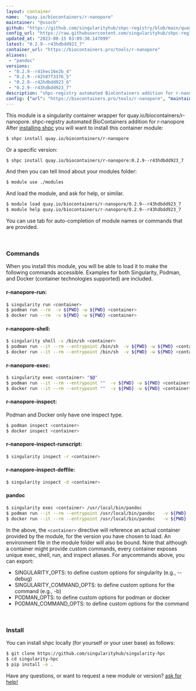 ```yaml
---
layout: container
name:  "quay.io/biocontainers/r-nanopore"
maintainer: "@vsoch"
github: "https://github.com/singularityhub/shpc-registry/blob/main/quay.io/biocontainers/r-nanopore/container.yaml"
config_url: "https://raw.githubusercontent.com/singularityhub/shpc-registry/main/quay.io/biocontainers/r-nanopore/container.yaml"
updated_at: "2023-08-15 03:09:30.147099"
latest: "0.2.9--r43hdbdd923_7"
container_url: "https://biocontainers.pro/tools/r-nanopore"
aliases:
 - "pandoc"
versions:
 - "0.2.9--r41hec16e2b_4"
 - "0.2.9--r42h87f3376_5"
 - "0.2.9--r42hdbdd923_6"
 - "0.2.9--r43hdbdd923_7"
description: "shpc-registry automated BioContainers addition for r-nanopore"
config: {"url": "https://biocontainers.pro/tools/r-nanopore", "maintainer": "@vsoch", "description": "shpc-registry automated BioContainers addition for r-nanopore", "latest": {"0.2.9--r43hdbdd923_7": "sha256:3a86d2807d3685d8a4ac023112936b6772cd075d7932c03d203602ac8d8b8696"}, "tags": {"0.2.9--r41hec16e2b_4": "sha256:0a20e89f63ffa07a5d187168ca622610a3c5eff97d5921b5df93ccb543558d23", "0.2.9--r42h87f3376_5": "sha256:f68cf156a5b5f9ff5c8ebc0e907ee86f8ac9f6917c60e05586dd5796847ed685", "0.2.9--r42hdbdd923_6": "sha256:2d16ab736cf27a19a966871b27d67f5d49ece9724fd12282c3a43370fe01527a", "0.2.9--r43hdbdd923_7": "sha256:3a86d2807d3685d8a4ac023112936b6772cd075d7932c03d203602ac8d8b8696"}, "docker": "quay.io/biocontainers/r-nanopore", "aliases": {"pandoc": "/usr/local/bin/pandoc"}}
---
```


This module is a singularity container wrapper for quay.io/biocontainers/r-nanopore.
shpc-registry automated BioContainers addition for r-nanopore
After [installing shpc](#install) you will want to install this container module:


```bash
$ shpc install quay.io/biocontainers/r-nanopore
```

Or a specific version:

```bash
$ shpc install quay.io/biocontainers/r-nanopore:0.2.9--r43hdbdd923_7
```

And then you can tell lmod about your modules folder:

```bash
$ module use ./modules
```

And load the module, and ask for help, or similar.

```bash
$ module load quay.io/biocontainers/r-nanopore/0.2.9--r43hdbdd923_7
$ module help quay.io/biocontainers/r-nanopore/0.2.9--r43hdbdd923_7
```

You can use tab for auto-completion of module names or commands that are provided.

<br>

### Commands

When you install this module, you will be able to load it to make the following commands accessible.
Examples for both Singularity, Podman, and Docker (container technologies supported) are included.

#### r-nanopore-run:

```bash
$ singularity run <container>
$ podman run --rm  -v ${PWD} -w ${PWD} <container>
$ docker run --rm  -v ${PWD} -w ${PWD} <container>
```

#### r-nanopore-shell:

```bash
$ singularity shell -s /bin/sh <container>
$ podman run --it --rm --entrypoint /bin/sh  -v ${PWD} -w ${PWD} <container>
$ docker run --it --rm --entrypoint /bin/sh  -v ${PWD} -w ${PWD} <container>
```

#### r-nanopore-exec:

```bash
$ singularity exec <container> "$@"
$ podman run --it --rm --entrypoint ""  -v ${PWD} -w ${PWD} <container> "$@"
$ docker run --it --rm --entrypoint ""  -v ${PWD} -w ${PWD} <container> "$@"
```

#### r-nanopore-inspect:

Podman and Docker only have one inspect type.

```bash
$ podman inspect <container>
$ docker inspect <container>
```

#### r-nanopore-inspect-runscript:

```bash
$ singularity inspect -r <container>
```

#### r-nanopore-inspect-deffile:

```bash
$ singularity inspect -d <container>
```


#### pandoc

```bash
$ singularity exec <container> /usr/local/bin/pandoc
$ podman run --it --rm --entrypoint /usr/local/bin/pandoc   -v ${PWD} -w ${PWD} <container> -c " $@"
$ docker run --it --rm --entrypoint /usr/local/bin/pandoc   -v ${PWD} -w ${PWD} <container> -c " $@"
```



In the above, the `<container>` directive will reference an actual container provided
by the module, for the version you have chosen to load. An environment file in the
module folder will also be bound. Note that although a container
might provide custom commands, every container exposes unique exec, shell, run, and
inspect aliases. For anycommands above, you can export:

 - SINGULARITY_OPTS: to define custom options for singularity (e.g., --debug)
 - SINGULARITY_COMMAND_OPTS: to define custom options for the command (e.g., -b)
 - PODMAN_OPTS: to define custom options for podman or docker
 - PODMAN_COMMAND_OPTS: to define custom options for the command

<br>

### Install

You can install shpc locally (for yourself or your user base) as follows:

```bash
$ git clone https://github.com/singularityhub/singularity-hpc
$ cd singularity-hpc
$ pip install -e .
```

Have any questions, or want to request a new module or version? [ask for help!](https://github.com/singularityhub/singularity-hpc/issues)